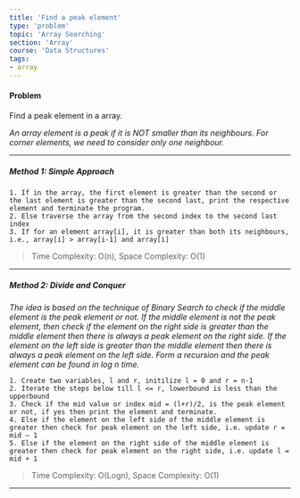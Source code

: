 ```yaml
---
title: 'Find a peak element'
type: 'problem'
topic: 'Array Searching'
section: 'Array'
course: 'Data Structures'
tags:
- array
---
```

#### Problem
Find a peak element in a array.

_An array element is a peak if it is NOT smaller than its neighbours. For corner elements, we need to consider only one neighbour._

---
##### Method 1: Simple Approach
```
1. If in the array, the first element is greater than the second or the last element is greater than the second last, print the respective element and terminate the program.
2. Else traverse the array from the second index to the second last index
3. If for an element array[i], it is greater than both its neighbours, i.e., array[i] > array[i-1] and array[i] 
```
> Time Complexity: O(n), Space Complexity: O(1)
---
##### Method 2: Divide and Conquer 
_The idea is based on the technique of Binary Search to check if the middle element is the peak element or not. If the middle element is not the peak element, then check if the element on the right side is greater than the middle element then there is always a peak element on the right side. If the element on the left side is greater than the middle element then there is always a peak element on the left side. Form a recursion and the peak element can be found in log n time._
```
1. Create two variables, l and r, initilize l = 0 and r = n-1
2. Iterate the steps below till l <= r, lowerbound is less than the upperbound
3. Check if the mid value or index mid = (l+r)/2, is the peak element or not, if yes then print the element and terminate.
4. Else if the element on the left side of the middle element is greater then check for peak element on the left side, i.e. update r = mid – 1
5. Else if the element on the right side of the middle element is greater then check for peak element on the right side, i.e. update l = mid + 1
```
> Time Complexity: O(Logn), Space Complexity: O(1)
---
